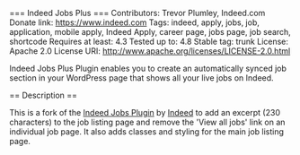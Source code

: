=== Indeed Jobs Plus ===
Contributors: Trevor Plumley, Indeed.com
Donate link: https://www.indeed.com
Tags: indeed, apply, jobs, job, application, mobile apply, Indeed Apply, career page, jobs page, job search, shortcode
Requires at least: 4.3
Tested up to: 4.8
Stable tag: trunk
License: Apache 2.0
License URI: http://www.apache.org/licenses/LICENSE-2.0.html

Indeed Jobs Plus Plugin enables you to create an automatically synced job section in your WordPress page that shows all your live jobs on Indeed.

== Description ==

This is a fork of the [Indeed Jobs Plugin](https://wordpress.org/plugins/indeed-jobs/) by [Indeed](https://www.indeed.com) to add an excerpt (230 characters) to the job listing page and remove the 'View all jobs' link on an individual job page.  It also adds classes and styling for the main job listing page.

